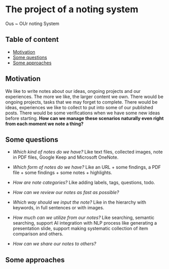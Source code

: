 # The project of a noting system <!-- omit in toc -->
Ous ~ OUr noting System

## Table of content <!-- omit in toc -->
- [Motivation](#motivation)
- [Some questions](#some-questions)
- [Some approaches](#some-approaches)

## Motivation
We like to write notes about our ideas, ongoing projects and our experiences.
The more we like, the larger content we own.
There would be ongoing projects, tasks that we may forget to complete.
There would be ideas, experiences we like to collect to put into some of our published posts.
There would be some verifications when we have some new ideas before starting.
**How can we manage these scenarios naturally even right from each moment we note a thing?**

## Some questions
* *Which kind of notes do we have?*
  Like text files, collected images, note in PDF files, Google Keep and Microsoft OneNote.
* *Which form of notes do we have?*
  Like an URL + some findings, a PDF file + some findings + some notes + highlights.
* *How are note categories?*
  Like adding labels, tags, questions, todo.

* *How can we review our notes as fast as possible?*
* *Which way should we input the note?*
  Like in the hierarchy with keywords, in full sentences or with images.
* *How much can we utilize from our notes?*
  Like searching, semantic searching, support AI integration with NLP process like generating a presentation slide, support making systematic collection of item comparison and others.
* *How can we share our notes to others?*
## Some approaches

